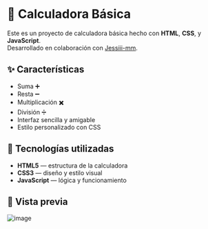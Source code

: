 # 🧮 Calculadora Básica

Este es un proyecto de calculadora básica hecho con **HTML**, **CSS**, y **JavaScript**.  
Desarrollado en colaboración con [Jessiii-mm](https://github.com/Jessiii-mm).

## ✨ Características

- Suma ➕
- Resta ➖
- Multiplicación ✖️
- División ➗
- Interfaz sencilla y amigable
- Estilo personalizado con CSS

## 🚀 Tecnologías utilizadas

- **HTML5** — estructura de la calculadora
- **CSS3** — diseño y estilo visual
- **JavaScript** — lógica y funcionamiento

## 📸 Vista previa

![image](https://github.com/user-attachments/assets/75fe3979-d562-4e76-b2ef-4aed12011123)


